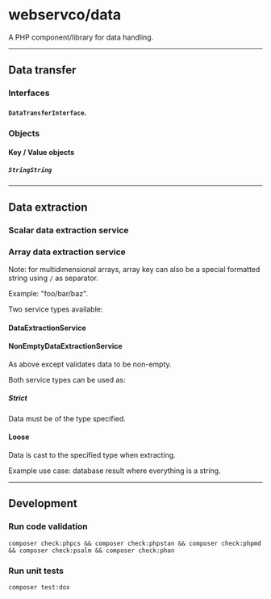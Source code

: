 # webservco/data

A PHP component/library for data handling.

---

## Data transfer

### Interfaces

#### `DataTransferInterface`.

### Objects

#### Key / Value objects

##### `StringString`

---

## Data extraction

### Scalar data extraction service
### Array data extraction service

Note: for multidimensional arrays, array key can also be a special formatted string using `/` as separator.

Example: "foo/bar/baz".

Two service types available:

#### DataExtractionService

#### NonEmptyDataExtractionService

As above except validates data to be non-empty.

Both service types can be used as:

##### Strict

Data must be of the type specified.

#### Loose

Data is cast to the specified type when extracting.

Example use case: database result where everything is a string.

---

## Development

### Run code validation

```shell
composer check:phpcs && composer check:phpstan && composer check:phpmd && composer check:psalm && composer check:phan
```

### Run unit tests

```shell
composer test:dox
```
